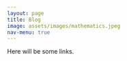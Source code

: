 ```yaml
---
layout: page
title: Blog
image: assets/images/mathematics.jpeg
nav-menu: true
---
```


Here will be some links.
